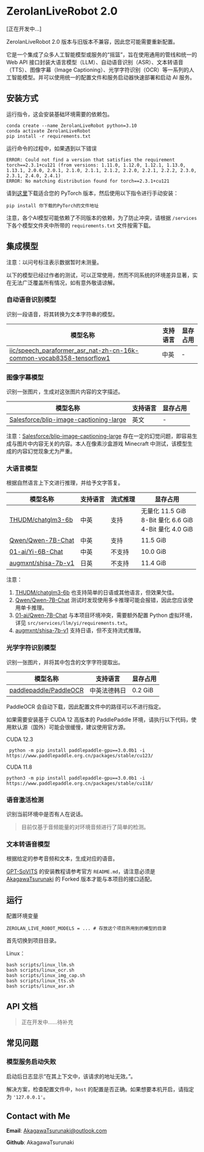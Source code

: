 # ZerolanLiveRobot 2.0

[正在开发中...]

ZerolanLiveRobot 2.0 版本与旧版本不兼容，因此您可能需要重新配置。

它是一个集成了众多人工智能模型或服务的“摇篮”，旨在使用通用的管线和统一的 Web API
接口封装大语言模型（LLM）、自动语音识别（ASR）、文本转语音（TTS）、图像字幕（Image
Captioning）、光学字符识别（OCR）等一系列的人工智能模型。并可以使用统一的配置文件和服务启动器快速部署和启动 AI 服务。

## 安装方式

运行指令，这会安装基础环境需要的依赖包。

```shell
conda create --name ZerolanLiveRobot python=3.10
conda activate ZerolanLiveRobot
pip install -r requirements.txt
```

运行命令的过程中，如果遇到以下错误

```
ERROR: Could not find a version that satisfies the requirement torch==2.3.1+cu121 (from versions: 1.11.0, 1.12.0, 1.12.1, 1.13.0, 1.13.1, 2.0.0, 2.0.1, 2.1.0, 2.1.1, 2.1.2, 2.2.0, 2.2.1, 2.2.2, 2.3.0, 2.3.1, 2.4.0, 2.4.1)
ERROR: No matching distribution found for torch==2.3.1+cu121
```

请到[这里](https://download.pytorch.org/whl/torch/)下载适合您的 PyTorch 版本，然后使用以下指令进行手动安装：

```shell
pip install 你下载的PyTorch的文件地址
```

注意，各个AI模型可能依赖了不同版本的依赖，为了防止冲突，请根据 `/services` 下各个模型文件夹中所带的 `requirements.txt` 文件按需下载。


## 集成模型

注意：以问号标注表示数据暂时未测量。

以下的模型已经过作者的测试，可以正常使用，然而不同系统的环境差异显著，实在无法广泛覆盖所有情况，如有意外敬请谅解。

### 自动语音识别模型

识别一段语音，将其转换为文本字符串的模型。

| 模型名称                                                                                                                                                                          | 支持语言 | 显存占用 |
|-------------------------------------------------------------------------------------------------------------------------------------------------------------------------------|------|------|
| [iic/speech_paraformer_asr_nat-zh-cn-16k-common-vocab8358-tensorflow1](https://www.modelscope.cn/models/iic/speech_paraformer_asr_nat-zh-cn-16k-common-vocab8358-tensorflow1) | 中英   | -    |

### 图像字幕模型

识别一张图片，生成对这张图片内容的文字描述。

| 模型名称                                                                                                    | 支持语言 | 显存占用 |
|---------------------------------------------------------------------------------------------------------|------|------|
| [Salesforce/blip-image-captioning-large](https://huggingface.co/Salesforce/blip-image-captioning-large) | 英文   | -    |

注意：[Salesforce/blip-image-captioning-large](https://huggingface.co/Salesforce/blip-image-captioning-large)
存在一定的幻觉问题，即容易生成与图片中内容无关的内容。本人在像素沙盒游戏 Minecraft 中测试，该模型生成的内容幻觉现象尤为严重。

### 大语言模型

根据自然语言上下文进行推理，并给予文字答复。

| 模型名称                                                                 | 支持语言 | 流式推理 | 显存占用                                                      |
|----------------------------------------------------------------------|------|------|-----------------------------------------------------------|
| [THUDM/chatglm3-6b](https://github.com/THUDM/ChatGLM3)               | 中英   | 支持   | 无量化 11.5 GiB <br> 8-Bit 量化 6.6  GiB <br> 4-Bit 量化 4.0 GiB |
| [Qwen/Qwen-7B-Chat](https://huggingface.co/Qwen/Qwen-7B-Chat)        | 中英   | 支持   | 11.5 GiB                                                  |
| [01-ai/Yi-6B-Chat](https://www.modelscope.cn/models/01ai/Yi-6B-Chat) | 中英   | 不支持  | 10.0 GiB                                                  |
| [augmxnt/shisa-7b-v1](https://huggingface.co/augmxnt/shisa-7b-v1)    | 日英   | 不支持  | 11.4 GiB                                                  |

注意：

1. [THUDM/chatglm3-6b](https://github.com/THUDM/ChatGLM3) 也支持简单的日语或其他语言，但效果欠佳。
2. [Qwen/Qwen-7B-Chat](https://huggingface.co/Qwen/Qwen-7B-Chat) 测试时发现使用多卡推理可能会报错，因此您应该使用单卡推理。
3. [01-ai/Qwen-7B-Chat](https://www.modelscope.cn/models/01ai/Yi-6B-Chat) 与本项目环境冲突，需要额外配置 Python
   虚拟环境，详见 `src/services/llm/yi/requirements.txt`。
4. [augmxnt/shisa-7b-v1](https://huggingface.co/augmxnt/shisa-7b-v1) 支持日语，但不支持流式推理。

### 光学字符识别模型

识别一张图片，并将其中包含的文字字符提取出。

| 模型名称                                                               | 支持语言   | 显存占用    |
|--------------------------------------------------------------------|--------|---------|
| [paddlepaddle/PaddleOCR](https://gitee.com/paddlepaddle/PaddleOCR) | 中英法德韩日 | 0.2 GiB |

PaddleOCR 会自动下载，因此配置文件中的路径可以不进行指定。

如果需要安装基于 CUDA 12 高版本的 PaddlePaddle 环境，请执行以下代码，使用默认源（国外）可能会很缓慢，建议使用官方源。

CUDA 12.3

```shell
 python -m pip install paddlepaddle-gpu==3.0.0b1 -i https://www.paddlepaddle.org.cn/packages/stable/cu123/
```

CUDA 11.8

```shell
python3 -m pip install paddlepaddle-gpu==3.0.0b1 -i https://www.paddlepaddle.org.cn/packages/stable/cu118/
```

### 语音激活检测

识别当前环境中是否有人在说话。

> 目前仅基于音频能量的对环境音频进行了简单的检测。

### 文本转语音模型

根据给定的参考音频和文本，生成对应的语音。

[GPT-SoVITS](https://github.com/AkagawaTsurunaki/GPT-SoVITS) 的安装教程请参考官方 `README.md`，请注意必须是
[AkagawaTsurunaki](https://github.com/AkagawaTsurunaki) 的 Forked 版本才能与本项目的接口适配。

## 运行

配置环境变量
```shell
ZEROLAN_LIVE_ROBOT_MODELS = ... # 存放这个项目所用到的模型的目录
```

首先切换到项目目录。

Linux：

```shell
bash scripts/linux_llm.sh
bash scripts/linux_ocr.sh
bash scripts/linux_img_cap.sh
bash scripts/linux_tts.sh
bash scripts/linux_asr.sh
```

## API 文档

> 正在开发中……待补充

## 常见问题

### 模型服务启动失败


启动后日志显示“在其上下文中，该请求的地址无效。”。

解决方案，检查配置文件中，`host` 的配置是否正确。如果想要本机开启，请指定为 `'127.0.0.1'`。

## Contact with Me

**Email**: AkagawaTsurunaki@outlook.com

**Github**: AkagawaTsurunaki